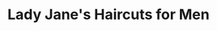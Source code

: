 ---
title: "Lady Jane's Haircuts for Men"
url: /southgate/lady-janes-haircuts-for-men/
shop: Friseur
---